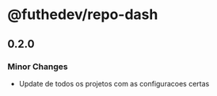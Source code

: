 # @futhedev/repo-dash

## 0.2.0

### Minor Changes

- Update de todos os projetos com as configuracoes certas
